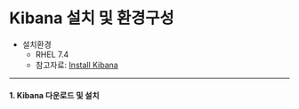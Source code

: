 # Kibana 설치 및 환경구성

* 설치환경
    * RHEL 7.4
    * 참고자료: [Install Kibana](https://www.elastic.co/guide/en/beats/libbeat/6.1/kibana-installation.html)
---

#### 1. Kibana 다운로드 및 설치
